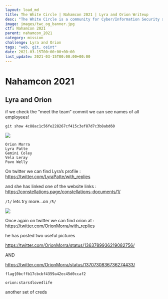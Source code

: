 ```yaml
---
layout: load_md
title: The White Circle | Nahamcon 2021 | Lyra and Orion Writeup
desc: "The White Circle is a community for Cyber/Information Security students, enthusiasts and professionals. You can discuss anything related to Security, share your knowledge with others, get help when you need it and proceed further in your journey with amazing people from all over the world."
image: images/twc_og_banner.jpg
ctf: Nahamcon 2021
parent: nahamcon_2021
category: mission
challenge: Lyra and Orion
tags: "web, git, osint"
date: 2021-03-15T00:00:00+00:00
last_update: 2021-03-15T00:00:00+00:00
---
```


<h1 class="heading card-title white-text">Nahamcon 2021</h1>

## Lyra and Orion

if we check the “meet the team” commit we can see names of all employees!

```
git show 4c88ac1c56fe228267cf415c3ef87d7c3b8abd60
```

![](https://i.imgur.com/uZKpNSE.png)

```
Orion Morra
Lyra Patte
Gemini Coley
Vela Leray
Pavo Welly
```

On twitter we can find Lyra’s profile : https://twitter.com/LyraPatte/with_replies

and she has linked one of the website links : https://constellations.page/constellations-documents/1/

`/1/` lets try more…on `/5/`

![](https://i.imgur.com/jRl29Un.png)

Once again on twitter we can find orion at : https://twitter.com/OrionMorra/with_replies

he has posted two useful pictures

https://twitter.com/OrionMorra/status/1363789936219082756/

AND

https://twitter.com/OrionMorra/status/1370730836736274433/


```
flag{0bcffb17cbcbf4359a42ec45d0ccaf2
```

```
orion:stars4love4life
```

another set of creds

